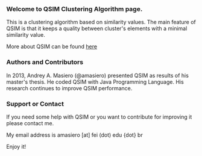 ### Welcome to QSIM Clustering Algorithm page.
This is a clustering algorithm based on similarity values. The main feature of QSIM is that it keeps a quality between cluster's elements with a minimal similarity value. 

More about QSIM can be found [here](http://link.springer.com/chapter/10.1007%2F978-3-642-39209-2_55)

### Authors and Contributors
In 2013, Andrey A. Masiero (@amasiero) presented QSIM as results of his master's thesis. He coded QSIM with Java Programming Language. His research continues to improve QSIM performance.

### Support or Contact
If you need some help with QSIM or you want to contribute for improving it please contact me.

My email address is amasiero [at] fei (dot) edu {dot} br

Enjoy it!
